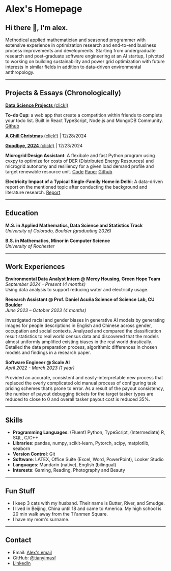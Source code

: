 # Alex's Homepage

## Hi there 👋, I'm alex. 

Methodical applied mathematician and seasoned programmer with extensive experience in optimization research and end-to-end business process improvements and developments. Starting from undergraduate research and post-graduate software engineering at an AI startup, I pivoted to working on building sustainability and power grid optimization with future interests in similar fields in addition to data-driven environmental anthropology.

---

## Projects & Essays (Chronologically)

[**Data Science Projects** (click!)](notebooks/ai-for-good-projects.md)

**To-do Cup**: a web app that create a competition within friends to complete your todo list. Built in React TypeScript, Node.js and MongoDB Community. [Github](https://github.com/tianyimasf/todo-cup)

[**A Chill Christmas** (click!)](notebooks/a_chill_christmas.md) \| 12/28/2024

[**Goodbye, 2024** (click!)](notebooks/end_of_year_reflection.md) \| 12/23/2024

**Microgrid Design Assistant**: A flexibale and fast Python program using cvxpy to optimize for costs of DER (Distributed Energy Resources) and microgrid autonomy and resiliency for a given load demand profile and target renewable resource unit. [Code](notebooks/microgrid-dev.html) [Paper](https://drive.google.com/file/d/1_ewfbdYHzW9uIgzbXxjGDslFlMExmi1N/view?usp=sharing) [Github](https://github.com/tianyimasf/microgrid-design-assistant)

**Electricity Impact of a Typical Single-Family Home in Delhi**: A data-driven report on the mentioned topic after conducting the background and literature research. [Report](https://drive.google.com/file/d/1CwOXd4A1G-ywm68rSRB1-0W4NzBqG49n/view?usp=sharing)

---

## Education

**M.S. in Applied Mathematics, Data Science and Statistics Track**  
_University of Colorado, Boulder (graduating 2026)_ 

**B.S. in Mathematics, Minor in Computer Science**  
_University of Rochester_  

---

##  Work Experiences

**Environmental Data Analyst Intern @ Mercy Housing, Green Hope Team**    
_September 2024 - Present (4 months)_  
Using data analysis to support reducing water and electricity usage.

**Research Assistant @ Prof. Daniel Acuña Science of Science Lab, CU Boulder**  
_June 2023 – October 2023 (4 months)_

Investigated racial and gender biases in generative AI models by generating images for people descriptions in English and Chinese across gender, occupation and social contexts. Analyzed and compared the classification result statistics to real world census data and discovered that the models almost uniformly amplified existing biases in the real world drastically. Detailed the data preparation process, algorithmic differences in chosen models and findings in a research paper.

**Software Engineer @ Scale AI**  
_April 2022 - March 2023 (1 year)_

Provided an accurate, consistent and easily-interpretable new process that replaced the overly complicated old manual process of configuring task pricing schemes that’s prone to error. As a result of the payout consistency, the number of payout debugging tickets for the target tasker types are reduced to close to 0 and overall tasker payout cost is reduced 35%.

---

##  Skills

- **Programming Languages**: (Fluent) Python, TypeScript, (Intermediate) R, SQL, C/C++ 
- **Libraries**: pandas, numpy, scikit-learn, Pytorch, scipy, matplotlib, seaborn
- **Version Control**: Git
- **Software**: LATEX, Office Suite (Excel, Word, PowerPoint), Looker Studio
- **Languages**: Mandarin (native), English (bilingual) 
- **Interests**: Gaming, Reading, Photography and Beauty

---

## Fun Stuff

- I keep 3 cats with my husband. Their name is Butter, River, and Smudge. 
- I lived in Beijing, China until 18 and came to America. My high school is 20 min walk away from the Ti'anmen Square.
- I have my mom's surname.

---

##  Contact

* Email: <a href="mailto:alex.ma@colorado.edu">Alex's email</a>
* GitHub: [@tianyimasf](https://github.com/tianyimasf)
* <a href="https://www.linkedin.com/in/alex-tianyi-ma/">LinkedIn</a>



